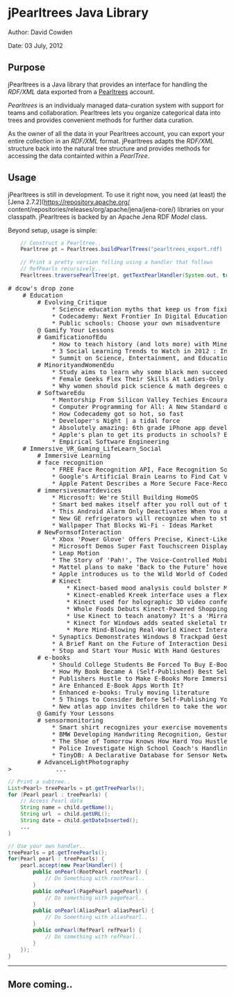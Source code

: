 # jPearltrees Java Library #

Author: David Cowden

Date:   03 July, 2012

## Purpose ##

jPearltrees is a Java library that provides an interface for 
handling the _RDF/XML_ data exported from a 
[Pearltrees](http://www.pearltrees.com) account.

_Pearltrees_ is an individualy managed data-curation system with
support for teams and collaboration.  Pearltrees lets you organize
categorical data into trees and provides convenient methods
for further data curation.

As the owner of all the data in your Pearltrees account, you
can export your entire collection in an _RDF/XML_ format.
jPearltrees adapts the _RDF/XML_ structure back into the natural 
tree structure and provides methods for accessing the data
containted within a *PearlTree*.


## Usage ##

jPearltrees is still in development.  To use it right now, you
need (at least) the [Jena 2.7.2](https://repository.apache.org/
content/repositories/releases/org/apache/jena/jena-core/) 
libraries on your classpath.  jPearltrees
is backed by an Apache Jena RDF _Model_ class.  

Beyond setup, usage is simple:

```java
    // Construct a Pearltree..
    Pearltree pt = Pearltrees.buildPearlTrees("pearltrees_export.rdf)
 
    // Print a pretty version folling using a handler that follows 
    // RefPearls recursively..
    Pearltrees.traversePearlTree(pt, getTextPearlHandler(System.out, true));
```

<pre>
# dcow's drop zone
    # Education
        # Evolving_Critique
            * Science education myths that keep us from fixing the system
            * Codecademy: Next Frontier In Digital Education Movement
            * Public schools: Choose your own misadventure
        @ Gamify Your Lessons
        # GamificationofEdu
            * How to teach history (and lots more) with Minecraft
            * 3 Social Learning Trends to Watch in 2012 : Innovation
            * Summit on Science, Entertainment, and Education - Will Wright on Vimeo
        # MinorityandWomenEdu
            * Study aims to learn why some black men succeed in college
            * Female Geeks Flex Their Skills At Ladies-Only Hackathon
            * Why women should pick science & math degrees over liberal arts
        # SoftwareEdu
            * Mentorship From Silicon Valley Techies Encourages High School Girls To Dream Bigger
            * Computer Programming for All: A New Standard of Literacy
            * How Codecademy got so hot, so fast
            * Developer's Night | a tidal force
            * Absolutely amazing: 6th grade iPhone app developer speaks at TEDx
            * Apple's plan to get its products in schools? Educate the educators.
            * Empirical Software Engineering
    # Immersive_VR_Gaming_LifeLearn_Social
        # Immersive Learning
        # face recognition
            * FREE Face Recognition API, Face Recognition Software Apps for the masses – face.com
            * Google's Artificial Brain Learns to Find Cat Videos | Wired Science
            * Apple Patent Describes a More Secure Face-Recognition System | Gadget Lab
        # immersivesmartdevices
            * Microsoft: We're Still Building HomeOS
            * Smart bed makes itself after you roll out of the sack | Digital Trends
            * This Android Alarm Only Deactivates When You are Out of Bed
            * New GE refrigerators will recognize when to stop filling containers with water
            * Wallpaper That Blocks Wi-Fi - Ideas Market
        # NewFormsofInteraction
            * Xbox 'Power Glove' Offers Precise, Kinect-Like Gesture Control | Gadget Lab
            * Microsoft Demos Super Fast Touchscreen Display
            * Leap Motion
            * The Story of 'Pah!', The Voice-Controlled Mobile Game
            * Mattel plans to make ‘Back to the Future’ hover boards
            * Apple introduces us to the Wild World of Coded Magnets
            # Kinect
                * Kinect-based mood analysis could bolster Microsoft's advertising efforts | Digital Trends
                * Kinect-enabled Kreek interface uses a flexible surface for added depth
                * Kinect used for holographic 3D video conferencing
                * Whole Foods Debuts Kinect-Powered Shopping Carts [VIDEO]
                * Use Kinect to teach anatomy? It's a 'Mirracle'! | Health Tech
                * Kinect for Windows adds seated skeletal tracking
                * More Mind-Blowing Real-World Kinect Interaction From Microsoft Research
            * Synaptics Demonstrates Windows 8 Trackpad Gestures On Video
            * A Brief Rant on the Future of Interaction Design
            * Stop and Start Your Music With Hand Gestures
        # e-books
            * Should College Students Be Forced To Buy E-Books?
            * How My Book Became A (Self-Published) Best Seller
            * Publishers Hustle to Make E-Books More Immersive | Underwire
            * Are Enhanced E-Book Apps Worth It?
            * Enhanced e-books: Truly moving literature
            * 5 Things to Consider Before Self-Publishing Your Book
            * New atlas app invites children to take the world for a spin
        @ Gamify Your Lessons
        # sensormonitoring
            * Smart shirt recognizes your exercise movements, vibrates to correct body form | Digital Trends
            * BMW Developing Handwriting Recognition, Gesture Controls | Autopia
            * The Shoe of Tomorrow Knows How Hard You Hustle | Playbook
            * Police Investigate High School Coach's Handling of Player Concussions
            * TinyDB: A Declarative Database for Sensor Networks
        # AdvanceLightPhotography
>            ...
</pre>

```java
// Print a subtree..
List<Pearl> treePearls = pt.getTreePearls();
for (Pearl pearl : treePearls) {
   	// Access Pearl data
    String name = child.getName();
    String url  = child.getURL();
    String date = child.getDateInserted();
    ...
}

// Use your own handler..
treePearls = pt.getTreePearls();
for(Pearl pearl : treePearls) {
    pearl.accept(new PearlHandler() {
        public onPearl(RootPearl rootPearl) {
            // Do Something with rootPearl..
        }
        public onPearl(PagePearl pagePearl) {
            // Do something with pagePearl..
        }
        public onPearl(AliasPearl aliasPearl) {
            // Do Something with aliasPearl..
        }
        public onPearl(RefPearl refPearl) {
            // Do something with refPearl..
        }
    });    
}

```
    
-------------------

## More coming.. ##
